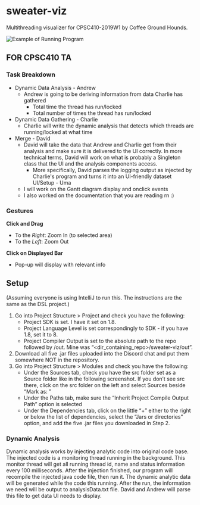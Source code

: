 # sweater-viz

Multithreading visualizer for CPSC410-2019W1 by Coffee Ground Hounds.

![Example of Running Program](screencap.png)

## FOR CPSC410 TA

<!--TODO @Charlie: Explain how the dynamic analysis worked-->

### Task Breakdown
* Dynamic Data Analysis - Andrew
    + Andrew is going to be deriving information from data Charlie has gathered
        + Total time the thread has run/locked
        + Total number of times the thread has run/locked
* Dynamic Data Gathering - Charlie
    + Charlie will write the dynamic analysis that detects which threads 
        are running/locked at what time
* Merge - David
    + David will take the data that Andrew and Charlie get from their analysis 
    and make sure it is delivered to the UI correctly. In more technical terms, David will work on what is probably a Singleton class that the UI and the analysis components access.
        + More specifically, David parses the logging output 
        as injected by Charlie's program and turns it into an UI-friendly dataset
UI/Setup - Uma 
    + I will work on the Gantt diagram display and onclick events
    + I also worked on the documentation that you are reading rn :)

### Gestures
**Click and Drag**
* To the _Right_: Zoom In (to selected area)
* To the _Left_: Zoom Out

**Click on Displayed Bar**
* Pop-up will display with relevant info

## Setup
(Assuming everyone is using IntelliJ to run this. 
The instructions are the same as the DSL project.)
1. Go into Project Structure > Project and check you have the following:
    + Project SDK is set. I have it set on 1.8.
    + Project Language Level is set correspondingly to SDK - 
        if you have 1.8, set it to 8.
    + Project Compiler Output is set to 
        the absolute path to the repo followed by /out. 
    Mine was “<dir_containing_repo>/sweater-viz/out”. 
2. Download all five .jar files uploaded into the Discord chat and 
    put them somewhere NOT in the repository.
3. Go into Project Structure > Modules and check you have the following:
    + Under the Sources tab, 
        check you have the src folder set as a Source folder 
        like in the following screenshot. 
        If you don’t see src there, 
        click on the src folder on the left and 
            select Sources beside “Mark as: ”
    + Under the Paths tab, 
        make sure the “Inherit Project Compile Output Path” option is selected
    + Under the Dependencies tab, 
        click on the little “+” either 
            to the right or below the list of dependencies, 
        select the “Jars or directories” option, and
        add the five .jar files you downloaded in Step 2. 
        
        
### Dynamic Analysis
Dynamic analysis works by injecting analytic code into original code base. The injected code is a monitoring thread running in the background.
This monitor thread will get all running thread id, name and status information every 100 milliseconds.
After the injection finished, our program will recompile the injected java code file, then run it.
The dynamic analytic data will be generated while the code this running. After the run, the information we need will be output to analysisData.txt file.
David and Andrew will parse this file to get data UI needs to display.


    